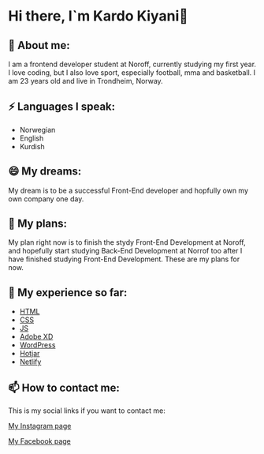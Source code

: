 # Hi there, I`m Kardo Kiyani👋

<!--
**kardokiyani/kardokiyani** is a ✨ _special_ ✨ repository because its `README.md` (this file) appears on your GitHub profile.

Here are some ideas to get you started:

- 🔭 I’m currently working on ...
- 🌱 I’m currently learning ...
- 👯 I’m looking to collaborate on ...
- 🤔 I’m looking for help with ...
- 💬 Ask me about ...
- 📫 How to reach me: ...
- 😄 Pronouns: ...
- ⚡ Fun fact: ...
-->

## 🌱 About me:
I am a frontend developer student at Noroff, currently studying my first year. I love coding, but I also love sport, especially football, mma and basketball. I am 23 years old and live in Trondheim, Norway.

## ⚡ Languages I speak:
- Norwegian
- English
- Kurdish

## 😄 My dreams:
My dream is to be a successful Front-End developer and hopfully own my own company one day.

## 🔭 My plans:
My plan right now is to finish the stydy Front-End Development at Noroff, and hopefully start studying Back-End Development at Norrof too after I have finished studying Front-End Development. These are my plans for now.

## 💬 My experience so far:
- [HTML]()
- [CSS]()
- [JS]()
- [Adobe XD]()
- [WordPress]()
- [Hotjar]()
- [Netlify]()

## 📫 How to contact me:

This is my social links if you want to contact me:

[My Instagram page](https://www.instagram.com/)

[My Facebook page](https://www.facebook.com/)
